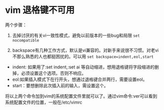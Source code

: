 # vim 退格键不可用
两个步骤：

1. 去掉讨厌的有关vi一致性模式，避免以前版本的一些bug和局限 
`set nocompatible`

1. backspace有几种工作方式，默认是vi兼容的。对新手来说很不习惯。对老vi 不那么熟悉的人也都挺困扰的。可以用
`set backspace=indent,eol,start`
 
* indent: 如果用了:set indent,:set ai 等自动缩进，想用退格键将字段缩进的删掉，必须设置这个选项。否则不响应。
* eol:如果插入模式下在行开头，想通过退格键合并两行，需要设置eol。
* start：要想删除此次插入前的输入，需设置这个。


 将以上两个命令加到vim的系统配置文件里就可以了。通过vim命令:ver可以看到系统配置文件的位置，一般在/etc/vimrc
